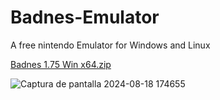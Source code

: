 # Badnes-Emulator
A free nintendo Emulator for Windows and Linux

[Badnes 1.75 Win x64.zip](https://github.com/user-attachments/files/18365400/Badnes.1.75.Win.x64.zip)


![Captura de pantalla 2024-08-18 174655](https://github.com/user-attachments/assets/af1c9da9-a2e8-4270-92ff-bdfac8964ab9)
